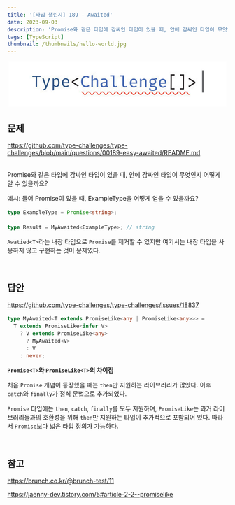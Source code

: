 ```yaml
---
title: '[타입 챌린지] 189 - Awaited'
date: 2023-09-03
description: 'Promise와 같은 타입에 감싸인 타입이 있을 때, 안에 감싸인 타입이 무엇인지 어떻게 알 수 있을까요?'
tags: [TypeScript]
thumbnail: /thumbnails/hello-world.jpg
---
```


<p align="center"><img src="./type-challenge.jpeg"/></p>

## 문제

https://github.com/type-challenges/type-challenges/blob/main/questions/00189-easy-awaited/README.md

<br/>
Promise와 같은 타입에 감싸인 타입이 있을 때, 안에 감싸인 타입이 무엇인지 어떻게 알 수 있을까요?

예시: 들어 Promise<ExampleType>이 있을 때, ExampleType을 어떻게 얻을 수 있을까요?

```typescript
type ExampleType = Promise<string>;

type Result = MyAwaited<ExampleType>; // string
```

`Awatied<T>`라는 내장 타입으로 `Promise`를 제거할 수 있지만 여기서는 내장 타입을 사용하지 않고 구현하는 것이 문제였다.

<br/>

## 답안

https://github.com/type-challenges/type-challenges/issues/18837

```typescript
type MyAwaited<T extends PromiseLike<any | PromiseLike<any>>> =
  T extends PromiseLike<infer V>
    ? V extends PromiseLike<any>
      ? MyAwaited<V>
      : V
    : never;
```

**`Promise<T>`와 `PromiseLike<T>`의 차이점**

처음 `Promise` 개념이 등장했을 때는 `then`만 지원하는 라이브러리가 많았다.
이후 `catch`와 `finally`가 정식 문법으로 추가되었다.

`Promise` 타입에는 `then`, `catch`, `finally`를 모두 지원하며,
`PromiseLike`는 과거 라이브러리들과의 호환성을 위해 `then`만 지원하는 타입이 추가적으로 포함되어 있다.
따라서 `Promise`보다 넓은 타입 정의가 가능하다.

<br/>

## 참고

https://brunch.co.kr/@brunch-test/11

https://jaenny-dev.tistory.com/5#article-2-2--promiselike
